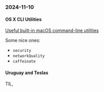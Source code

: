### 2024-11-10
#### OS X CLI Utilities
[Useful built-in macOS command-line utilities](https://weiyen.net/articles/useful-macos-cmd-line-utilities)

Some nice ones:

- `security`
- `networkQuality`
- `caffeinate`

#### Uruguay and Teslas
TIL, 